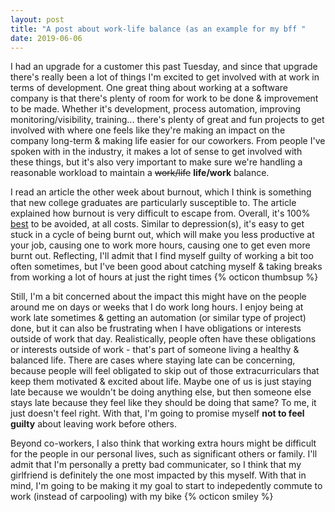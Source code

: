 ```yaml
---
layout: post
title: "A post about work-life balance (as an example for my bff "
date: 2019-06-06
---
```

<p>I had an upgrade for a customer this past Tuesday, and since that upgrade there's really been a lot of things I'm excited to get involved with at work in terms of development. One great thing about working at a software company is that there's plenty of room for work to be done & improvement to be made. Whether it's development, process automation, improving monitoring/visibility, training... there's plenty of great and fun projects to get involved with where one feels like they're making an impact on the company long-term & making life easier for our coworkers. From people I've spoken with in the industry, it makes a lot of sense to get involved with these things, but it's also very important to make sure we're handling a reasonable workload to maintain a <strike>work/life</strike> <strong>life/work</strong> balance.</p>

<p>I read an article the other week about burnout, which I think is something that new college graduates are particularly susceptible to. The article explained how burnout is very difficult to escape from. Overall, it's 100% <u>best</u> to be avoided, at all costs. Similar to depression(s), it's easy to get stuck in a cycle of being burnt out, which will make you less productive at your job, causing one to work more hours, causing one to get even more burnt out. Reflecting, I'll admit that I find myself guilty of working a bit too often sometimes, but I've been good about catching myself & taking breaks from working a lot of hours at just the right times {% octicon thumbsup %}</p>

<p>Still, I'm a bit concerned about the impact this might have on the people around me on days or weeks that I do work long hours. I enjoy being at work late sometimes & getting an automation (or similar type of project) done, but it can also be frustrating when I have obligations or interests outside of work that day. Realistically, people often have these obligations or interests outside of work - that's part of someone living a healthy & balanced life. There are cases where staying late can be concerning, because people will feel obligated to skip out of those extracurriculars that keep them motivated & excited about life. Maybe one of us is just staying late because we wouldn't be doing anything else, but then someone else stays late because they feel like they should be doing that same? To me, it just doesn't feel right. With that, I'm going to promise myself <strong>not to feel guilty</strong> about leaving work before others.</p>

<p>Beyond co-workers, I also think that working extra hours might be difficult for the people in our personal lives, such as significant others or family. I'll admit that I'm personally a pretty bad communicater, so I think that my girlfriend is definitely the one most impacted by this myself. With that in mind, I'm going to be making it my goal to start to indepedently commute to work (instead of carpooling) with my bike {% octicon smiley %}</p>
